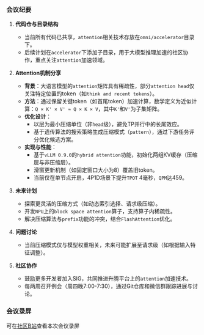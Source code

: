 ### 会议纪要

1. **代码仓与目录结构**  
   - 当前所有代码已共享，`attention`相关技术存放在`omni/accelerator`目录下。  
   - 后续计划在`accelerator`下添加子目录，用于大模型推理加速的社区协作，重点关注`attention`加速领域。

2. **Attention机制分享**  
   - **背景**：大语言模型的`attention`矩阵具有稀疏性，部分`attention head`仅关注特定位置的token（如`think and recent tokens`）。  
   - **方法**：通过保留关键token（如首尾token）加速计算，数学定义为近似计算：`Q × K' × V' ≈ Q × K × V`，其中`K'`和`V'`为子集矩阵。  
   - **优化设计**：  
     - 以层为最小压缩单位（非`head`级），避免TP并行中的长尾效应。  
     - 基于遗传算法的搜索策略生成压缩模式（`pattern`），通过下游任务评分优化候选方案。  
   - **实现与性能**：  
     - 基于`vLLM 0.9.0`的`hybrid attention`功能，初始化两组KV缓存（压缩层与非压缩层）。  
     - 滑窗更新机制（如固定窗口大小为8）覆盖旧token。  
     - 当前仅在单节点开启，4P1D场景下提升`TPOT` 4毫秒，`QPM`达459。  

3. **未来计划**  
   - 探索更灵活的压缩方式（如动态索引选择、请求级压缩）。  
   - 开发`NPU`上的`block space attention`算子，支持算子内稀疏性。  
   - 解决压缩算法与`prefix`功能的冲突，结合`FlashAttention`优化。  

4. **问题讨论**  
   - 当前压缩模式仅与模型权重相关，未来可能扩展至请求级（如根据输入特征调整）。  

5. **社区协作**  
   - 鼓励更多开发者加入SIG，共同推进升腾平台上的`attention`加速技术。  
   - 每两周召开例会（周四晚7:00-7:30），通过Git仓库和微信群跟踪进展与讨论。  

### 会议录屏

可在[社区B站](https://www.bilibili.com/video/BV171bCzkEbN/)查看本次会议录屏

